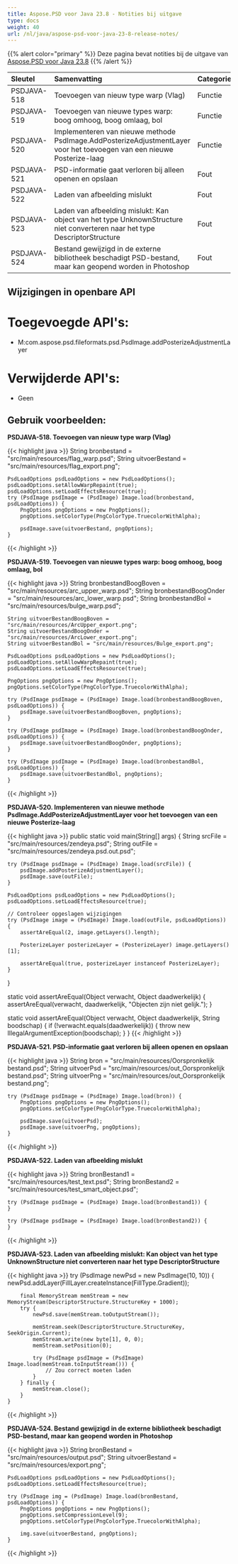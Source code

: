 ```yaml
---
title: Aspose.PSD voor Java 23.8 - Notities bij uitgave
type: docs
weight: 40
url: /nl/java/aspose-psd-voor-java-23-8-release-notes/
---
```


{{% alert color="primary" %}} Deze pagina bevat notities bij de uitgave van [Aspose.PSD voor Java 23.8](https://downloads.aspose.com/psd/java/new-releases/aspose.psd-for-java-23.8/) {{% /alert %}}

| **Sleutel**  | **Samenvatting**                                                                                                                                | **Categorie** |
|:------------|:-----------------------------------------------------------------------------------------------------------------------------------------------|:-------------|
| PSDJAVA-518 | Toevoegen van nieuw type warp (Vlag)                                                                                                           | Functie      |
| PSDJAVA-519 | Toevoegen van nieuwe types warp: boog omhoog, boog omlaag, bol                                                                                 | Functie      |
| PSDJAVA-520 | Implementeren van nieuwe methode PsdImage.AddPosterizeAdjustmentLayer voor het toevoegen van een nieuwe Posterize-laag                        | Functie      |
| PSDJAVA-521 | PSD-informatie gaat verloren bij alleen openen en opslaan                                                                                      | Fout        |
| PSDJAVA-522 | Laden van afbeelding mislukt                                                                                                                   | Fout        |
| PSDJAVA-523 | Laden van afbeelding mislukt: Kan object van het type UnknownStructure niet converteren naar het type DescriptorStructure                    | Fout        |
| PSDJAVA-524 | Bestand gewijzigd in de externe bibliotheek beschadigt PSD-bestand, maar kan geopend worden in Photoshop                                    | Fout        |

## **Wijzigingen in openbare API**
# **Toegevoegde API's:**

- M:com.aspose.psd.fileformats.psd.PsdImage.addPosterizeAdjustmentLayer

# **Verwijderde API's:**

- Geen

## **Gebruik voorbeelden:**

**PSDJAVA-518. Toevoegen van nieuw type warp (Vlag)**

{{< highlight java >}}
    String bronbestand = "src/main/resources/flag_warp.psd";
    String uitvoerBestand = "src/main/resources/flag_export.png";

    PsdLoadOptions psdLoadOptions = new PsdLoadOptions();
    psdLoadOptions.setAllowWarpRepaint(true);
    psdLoadOptions.setLoadEffectsResource(true);
    try (PsdImage psdImage = (PsdImage) Image.load(bronbestand, psdLoadOptions)) {
        PngOptions pngOptions = new PngOptions();
        pngOptions.setColorType(PngColorType.TruecolorWithAlpha);

        psdImage.save(uitvoerBestand, pngOptions);
    }
{{< /highlight >}}

**PSDJAVA-519. Toevoegen van nieuwe types warp: boog omhoog, boog omlaag, bol**

{{< highlight java >}}
    String bronbestandBoogBoven = "src/main/resources/arc_upper_warp.psd";
    String bronbestandBoogOnder = "src/main/resources/arc_lower_warp.psd";
    String bronbestandBol = "src/main/resources/bulge_warp.psd";

    String uitvoerBestandBoogBoven = "src/main/resources/ArcUpper_export.png";
    String uitvoerBestandBoogOnder = "src/main/resources/ArcLower_export.png";
    String uitvoerBestandBol = "src/main/resources/Bulge_export.png";

    PsdLoadOptions psdLoadOptions = new PsdLoadOptions();
    psdLoadOptions.setAllowWarpRepaint(true);
    psdLoadOptions.setLoadEffectsResource(true);

    PngOptions pngOptions = new PngOptions();
    pngOptions.setColorType(PngColorType.TruecolorWithAlpha);

    try (PsdImage psdImage = (PsdImage) Image.load(bronbestandBoogBoven, psdLoadOptions)) {
        psdImage.save(uitvoerBestandBoogBoven, pngOptions);
    }

    try (PsdImage psdImage = (PsdImage) Image.load(bronbestandBoogOnder, psdLoadOptions)) {
        psdImage.save(uitvoerBestandBoogOnder, pngOptions);
    }

    try (PsdImage psdImage = (PsdImage) Image.load(bronbestandBol, psdLoadOptions)) {
        psdImage.save(uitvoerBestandBol, pngOptions);
    }
{{< /highlight >}}

**PSDJAVA-520. Implementeren van nieuwe methode PsdImage.AddPosterizeAdjustmentLayer voor het toevoegen van een nieuwe Posterize-laag**

{{< highlight java >}}
public static void main(String[] args) {
    String srcFile = "src/main/resources/zendeya.psd";
    String outFile = "src/main/resources/zendeya.psd.out.psd";

    try (PsdImage psdImage = (PsdImage) Image.load(srcFile)) {
        psdImage.addPosterizeAdjustmentLayer();
        psdImage.save(outFile);
    }

    PsdLoadOptions psdLoadOptions = new PsdLoadOptions();
    psdLoadOptions.setLoadEffectsResource(true);

    // Controleer opgeslagen wijzigingen
    try (PsdImage image = (PsdImage) Image.load(outFile, psdLoadOptions)) {
        assertAreEqual(2, image.getLayers().length);

        PosterizeLayer posterizeLayer = (PosterizeLayer) image.getLayers()[1];

        assertAreEqual(true, posterizeLayer instanceof PosterizeLayer);
    }
}

static void assertAreEqual(Object verwacht, Object daadwerkelijk) {
    assertAreEqual(verwacht, daadwerkelijk, "Objecten zijn niet gelijk.");
}

static void assertAreEqual(Object verwacht, Object daadwerkelijk, String boodschap) {
    if (!verwacht.equals(daadwerkelijk)) {
        throw new IllegalArgumentException(boodschap);
    }
}
{{< /highlight >}}

**PSDJAVA-521. PSD-informatie gaat verloren bij alleen openen en opslaan**

{{< highlight java >}}
    String bron = "src/main/resources/Oorspronkelijk bestand.psd";
    String uitvoerPsd = "src/main/resources/out_Oorspronkelijk bestand.psd";
    String uitvoerPng = "src/main/resources/out_Oorspronkelijk bestand.png";

    try (PsdImage psdImage = (PsdImage) Image.load(bron)) {
        PngOptions pngOptions = new PngOptions();
        pngOptions.setColorType(PngColorType.TruecolorWithAlpha);

        psdImage.save(uitvoerPsd);
        psdImage.save(uitvoerPng, pngOptions);
    }
{{< /highlight >}}

**PSDJAVA-522. Laden van afbeelding mislukt**

{{< highlight java >}}
    String bronBestand1 = "src/main/resources/test_text.psd";
    String bronBestand2 = "src/main/resources/test_smart_object.psd";

    try (PsdImage psdImage = (PsdImage) Image.load(bronBestand1)) {
    }

    try (PsdImage psdImage = (PsdImage) Image.load(bronBestand2)) {
    }
{{< /highlight >}}

**PSDJAVA-523. Laden van afbeelding mislukt: Kan object van het type UnknownStructure niet converteren naar het type DescriptorStructure**

{{< highlight java >}}
   try (PsdImage newPsd = new PsdImage(10, 10)) {
        newPsd.addLayer(FillLayer.createInstance(FillType.Gradient));

        final MemoryStream memStream = new MemoryStream(DescriptorStructure.StructureKey + 1000);
        try {
            newPsd.save(memStream.toOutputStream());

            memStream.seek(DescriptorStructure.StructureKey, SeekOrigin.Current);
            memStream.write(new byte[1], 0, 0);
            memStream.setPosition(0);

            try (PsdImage psdImage = (PsdImage) Image.load(memStream.toInputStream())) {
                // Zou correct moeten laden
            }
        } finally {
            memStream.close();
        }
    }
{{< /highlight >}}

**PSDJAVA-524. Bestand gewijzigd in de externe bibliotheek beschadigt PSD-bestand, maar kan geopend worden in Photoshop**

{{< highlight java >}}
    String bronBestand = "src/main/resources/output.psd";
    String uitvoerBestand = "src/main/resources/export.png";

    PsdLoadOptions psdLoadOptions = new PsdLoadOptions();
    psdLoadOptions.setLoadEffectsResource(true);

    try (PsdImage img = (PsdImage) Image.load(bronBestand, psdLoadOptions)) {
        PngOptions pngOptions = new PngOptions();
        pngOptions.setCompressionLevel(9);
        pngOptions.setColorType(PngColorType.TruecolorWithAlpha);

        img.save(uitvoerBestand, pngOptions);
    }
{{< /highlight >}}
